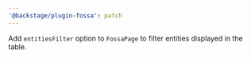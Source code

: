 ```yaml
---
'@backstage/plugin-fossa': patch
---
```


Add `entitiesFilter` option to `FossaPage` to filter entities displayed in the table.
